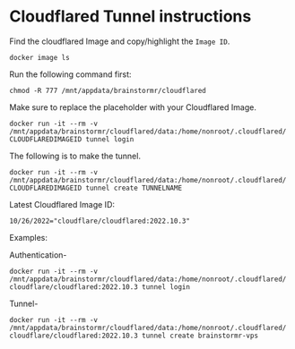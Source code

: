 
# **Cloudflared Tunnel instructions**

Find the cloudflared Image and copy/highlight the `Image ID`.

```
docker image ls 
```

Run the following command first:
```
chmod -R 777 /mnt/appdata/brainstormr/cloudflared
```
Make sure to replace the placeholder with your Cloudflared Image. 
```
docker run -it --rm -v /mnt/appdata/brainstormr/cloudflared/data:/home/nonroot/.cloudflared/ CLOUDFLAREDIMAGEID tunnel login
```


The following is to make the tunnel.
```
docker run -it --rm -v /mnt/appdata/brainstormr/cloudflared/data:/home/nonroot/.cloudflared/ CLOUDFLAREDIMAGEID tunnel create TUNNELNAME
```

Latest Cloudflared Image ID:
```
10/26/2022="cloudflare/cloudflared:2022.10.3"
```


Examples:

Authentication-
```
docker run -it --rm -v /mnt/appdata/brainstormr/cloudflared/data:/home/nonroot/.cloudflared/ cloudflare/cloudflared:2022.10.3 tunnel login
```

Tunnel-
```
docker run -it --rm -v /mnt/appdata/brainstormr/cloudflared/data:/home/nonroot/.cloudflared/ cloudflare/cloudflared:2022.10.3 tunnel create brainstormr-vps
```